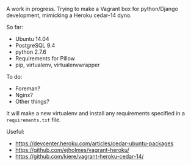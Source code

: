 A work in progress. Trying to make a Vagrant box for python/Django development, mimicking a Heroku cedar-14 dyno.

So far:

* Ubuntu 14.04
* PostgreSQL 9.4
* python 2.7.6
* Requirements for Pillow
* pip, virtualenv, virtualenvwrapper

To do:

* Foreman?
* Nginx?
* Other things?

It will make a new virtualenv and install any requirements specified in a `requirements.txt` file.

Useful:

* https://devcenter.heroku.com/articles/cedar-ubuntu-packages
* https://github.com/ejholmes/vagrant-heroku/
* https://github.com/kiere/vagrant-heroku-cedar-14/
